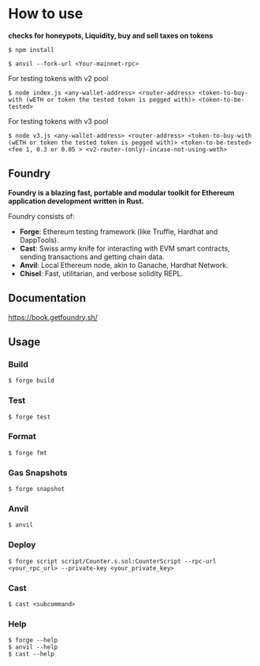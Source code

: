 # How to use
**checks for honeypots, Liquidity, buy and sell taxes on tokens**

```shell
$ npm install
```
```shell
$ anvil --fork-url <Your-mainnet-rpc>
```
For testing tokens with v2 pool
```shell
$ node index.js <any-wallet-address> <router-address> <token-to-buy-with (wETH or token the tested token is pegged with)> <token-to-be-tested>
```

For testing tokens with v3 pool
```shell
$ node v3.js <any-wallet-address> <router-address> <token-to-buy-with (wETH or token the tested token is pegged with)> <token-to-be-tested> <fee 1, 0.3 or 0.05 > <v2-router-(only)-incase-not-using-weth>
```
<!-- 
**NOTE: Uniswap V2 is fully supported, v3 might work but your mileage may vary** -->
## Foundry

**Foundry is a blazing fast, portable and modular toolkit for Ethereum application development written in Rust.**

Foundry consists of:

-   **Forge**: Ethereum testing framework (like Truffle, Hardhat and DappTools).
-   **Cast**: Swiss army knife for interacting with EVM smart contracts, sending transactions and getting chain data.
-   **Anvil**: Local Ethereum node, akin to Ganache, Hardhat Network.
-   **Chisel**: Fast, utilitarian, and verbose solidity REPL.

## Documentation

https://book.getfoundry.sh/

## Usage

### Build

```shell
$ forge build
```

### Test

```shell
$ forge test
```

### Format

```shell
$ forge fmt
```

### Gas Snapshots

```shell
$ forge snapshot
```

### Anvil

```shell
$ anvil
```

### Deploy

```shell
$ forge script script/Counter.s.sol:CounterScript --rpc-url <your_rpc_url> --private-key <your_private_key>
```

### Cast

```shell
$ cast <subcommand>
```

### Help

```shell
$ forge --help
$ anvil --help
$ cast --help
```
